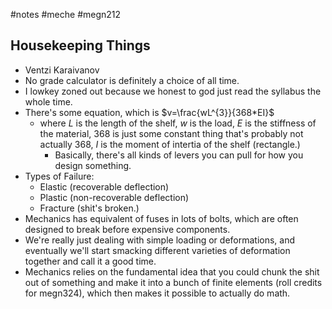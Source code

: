 #notes #meche  #megn212

## Housekeeping Things
- Ventzi Karaivanov 
- No grade calculator is definitely a choice of all time.
- I lowkey zoned out because we honest to god just read the syllabus the whole time.
- There's some equation, which is $v=\frac{wL^{3}}{368*EI}$
	- where $L$ is the length of the shelf, $w$ is the load, $E$ is the stiffness of the material, 368 is just some constant thing that's probably not actually 368, $I$ is the moment of intertia of the shelf (rectangle.)
		- Basically, there's all kinds of levers you can pull for how you design something.
- Types of Failure:
	- Elastic (recoverable deflection)
	- Plastic (non-recoverable deflection)
	- Fracture (shit's broken.)
- Mechanics has equivalent of fuses in lots of bolts, which are often designed to break before expensive components.
- We're really just dealing with simple loading or deformations, and eventually we'll start smacking different varieties of deformation together and call it a good time.
- Mechanics relies on the fundamental idea that you could chunk the shit out of something and make it into a bunch of finite elements (roll credits for megn324), which then makes it possible to actually do math.